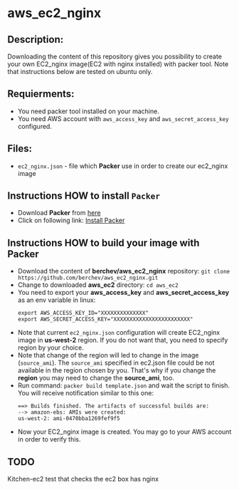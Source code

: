 # aws_ec2_nginx

## Description:
Downloading the content of this repository gives you possibility to create your own EC2_nginx image(EC2 with nginx installed) with packer tool.
Note that instructions below are tested on ubuntu only.

## Requierments:
- You need packer tool installed on your machine.
- You need AWS account with `aws_access_key` and `aws_secret_access_key` configured.

## Files:
- `ec2_nginx.json` - file which **Packer** use in order to create our ec2_nginx image


## Instructions HOW to install `Packer`
- Download **Packer** from [here](https://www.packer.io/)
- Click on following link: [Install Packer](https://www.packer.io/intro/getting-started/install.html) 

## Instructions HOW to build your image with **Packer**
- Download the content of **berchev/aws_ec2_nginx** repository: `git clone https://github.com/berchev/aws_ec2_nginx.git`
- Change to downloaded **aws_ec2** directory: `cd aws_ec2`
- You need to export your **aws_access_key** and **aws_secret_access_key** as an env variable in linux:
  ```
  export AWS_ACCESS_KEY_ID="XXXXXXXXXXXXXX"
  export AWS_SECRET_ACCESS_KEY="XXXXXXXXXXXXXXXXXXXXXXXX"
  ```
- Note that current `ec2_nginx.json` configuration will create EC2_nginx image in **us-west-2** region. If you do not want that, you need to specify region by your choice. 
- Note that change of the region will led to change in the image (`source_ami`). The `source_ami` specified in ec2.json file could be not available in the region chosen by you.
That's why if you change the **region** you may need to change the **source_ami**, too.
- Run command: `packer build template.json` and wait the script to finish. You will receive notification similar to this one:
  ```
  ==> Builds finished. The artifacts of successful builds are:
  --> amazon-ebs: AMIs were created:
  us-west-2: ami-0470bba1269fef9f5
  
  ```
- Now your EC2_nginx image is created. You may go to your AWS account in order to verify this.

## TODO
Kitchen-ec2 test that checks the ec2 box has nginx
